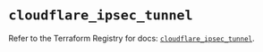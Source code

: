 # `cloudflare_ipsec_tunnel`

Refer to the Terraform Registry for docs: [`cloudflare_ipsec_tunnel`](https://registry.terraform.io/providers/cloudflare/cloudflare/4.35.0/docs/resources/ipsec_tunnel).
